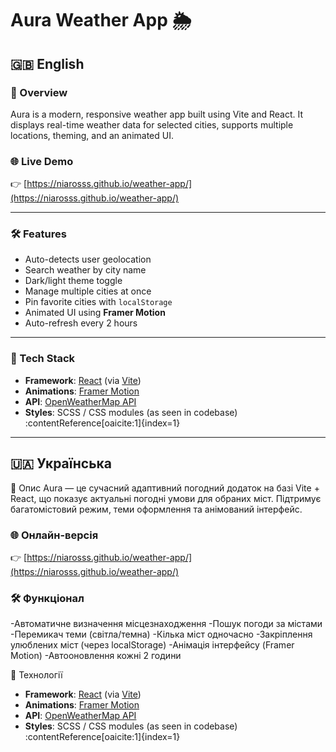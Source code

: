 # Aura Weather App 🌦️

## 🇬🇧 English

### 📌 Overview  
Aura is a modern, responsive weather app built using Vite and React. It displays real-time weather data for selected cities, supports multiple locations, theming, and an animated UI.

### 🌐 Live Demo  
👉 [https://niarosss.github.io/weather-app/](https://niarosss.github.io/weather-app/)

---

### 🛠️ Features

- Auto-detects user geolocation  
- Search weather by city name  
- Dark/light theme toggle  
- Manage multiple cities at once  
- Pin favorite cities with `localStorage`  
- Animated UI using **Framer Motion**  
- Auto-refresh every 2 hours

---

### 🧰 Tech Stack

- **Framework**: [React](https://reactjs.org/) (via [Vite](https://vitejs.dev/))  
- **Animations**: [Framer Motion](https://www.framer.com/motion/)  
- **API**: [OpenWeatherMap API](https://openweathermap.org/api)  
- **Styles**: SCSS / CSS modules (as seen in codebase)  
:contentReference[oaicite:1]{index=1}

---

## 🇺🇦 Українська
📌 Опис
Aura — це сучасний адаптивний погодний додаток на базі Vite + React, що показує актуальні погодні умови для обраних міст. Підтримує багатомістовий режим, теми оформлення та анімований інтерфейс.

### 🌐 Онлайн-версія
👉 [https://niarosss.github.io/weather-app/](https://niarosss.github.io/weather-app/)

### 🛠️ Функціонал
-Автоматичне визначення місцезнаходження
-Пошук погоди за містами
-Перемикач теми (світла/темна)
-Кілька міст одночасно
-Закріплення улюблених міст (через localStorage)
-Анімація інтерфейсу (Framer Motion)
-Автооновлення кожні 2 години

🧰 Технології
- **Framework**: [React](https://reactjs.org/) (via [Vite](https://vitejs.dev/))  
- **Animations**: [Framer Motion](https://www.framer.com/motion/)  
- **API**: [OpenWeatherMap API](https://openweathermap.org/api)  
- **Styles**: SCSS / CSS modules (as seen in codebase)  
:contentReference[oaicite:1]{index=1}
